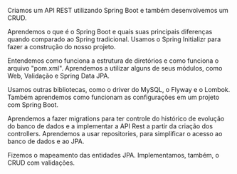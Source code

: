 Criamos um API REST utilizando Spring Boot e também desenvolvemos um CRUD.

Aprendemos o que é o Spring Boot e quais suas principais diferenças quando comparado ao Spring tradicional. Usamos o Spring Initializr para fazer a construção do nosso projeto.

Entendemos como funciona a estrutura de diretórios e como funciona o arquivo "pom.xml". Aprendemos a utilizar alguns de seus módulos, como Web, Validação e Spring Data JPA.

Usamos outras bibliotecas, como o driver do MySQL, o Flyway e o Lombok. Também aprendemos como funcionam as configurações em um projeto com Spring Boot.

Aprendemos a fazer migrations para ter controle do histórico de evolução do banco de dados e a implementar a API Rest a partir da criação dos controllers. Aprendemos a usar repositories, para simplificar o acesso ao banco de dados e ao JPA.

Fizemos o mapeamento das entidades JPA. Implementamos, também, o CRUD com validações.
